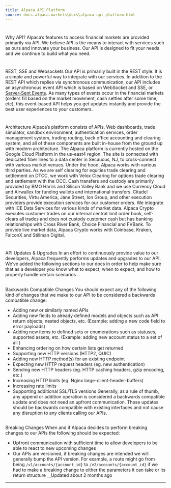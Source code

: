 ```yaml
---
title: Alpaca API Platform
source: docs.alpaca.markets\docs\alpaca-api-platform.html
---
```


# 
Why API?
Alpaca’s features to access financial markets are provided primarily via API. We believe API is the means to interact with services such as ours and innovate your business. Our API is designed to fit your needs and we continue to build what you need.
# 
REST, SSE and Websockets
Our API is primarily built in the REST style. It is a simple and powerful way to integrate with our services.
In addition to the REST API which replies via synchronous communication, our API includes an asynchronous event API which is based on WebSocket and SSE, or [Server-Sent Events](https://html.spec.whatwg.org/multipage/server-sent-events.html). As many types of events occur in the financial markets (orders fill based on the market movement, cash settles after some time, etc), this event-based API helps you get updates instantly and provide the best user experiences to your customers.
# 
Architecture
Alpaca’s platform consists of APIs, Web dashboards, trade simulator, sandbox environment, authentication services, order management system, trading routing, back office accounting and clearing system, and all of these components are built in-house from the ground up with modern architecture.
The Alpaca platform is currently hosted on the Google Cloud Platform in the us-east4 region. The site is connected with dedicated fiber lines to a data center in Secaucus, NJ, to cross-connect with various market venues.
Under the hood, Alpaca works with various third parties. As we are self clearing for equities trade clearing and settlement on DTCC, we work with Velox Clearing for options trade clearing and settlement with the OCC. Cash transfers and custody are primarily provided by BMO Harris and Silicon Valley Bank and we use Currency Cloud and Airwallex for funding wallets and international transfers. Citadel Securities, Virtu America, Jane Street, Ion Group, and other execution providers provide execution services for our customer orders. We integrate with ICE Data Services for various kinds of market data. 
Alpaca Crypto executes customer trades on our internal central limit order book, self-clears all trades and does not custody customer cash but has banking relationships with Cross River Bank, Choice Financial and FVBank. To provide live market data, Alpaca Crypto works with Coinbase, Kraken, FalconX and Stillman Digital.
# 
API Updates & Upgrades
In an effort to continuously provide value to our developers, Alpaca frequently performs updates and upgrades to our API.
We’ve added the following sections to our docs in order to help make sure that as a developer you know what to expect, when to expect, and how to properly handle certain scenarios .
## 
Backwards Compatible Changes
You should expect any of the following kind of changes that we make to our API to be considered a backwards compatible change:
* Adding new or similarly named APIs
* Adding new fields to already defined models and objects such as API return objects, nested objects, etc. (Example: adding a new code field to error payloads)
* Adding new items to defined sets or enumerations such as statuses, supported assets, etc. (Example: adding new account status to a set of all )
* Enhancing ordering on how certain lists get returned
* Supporting new HTTP versions (HTTP2, QUIC)
* Adding new HTTP method(s) for an existing endpoint
* Expecting new HTTP request headers (eg. new authentication)
* Sending new HTTP headers (eg. HTTP caching headers, gzip encoding, etc.)
* Increasing HTTP limits (eg. Nginx large-client-header-buffers)
* Increasing rate limits
* Supporting additional SSL/TLS versions
Generally, as a rule of thumb, any append or addition operation is considered a backwards compatible update and does not need an upfront communication. These updates should be backwards compatible with existing interfaces and not cause any disruption to any clients calling our APIs.
## 
Breaking Changes
When and if Alpaca decides to perform breaking changes to our APIs the following should be expected:
* Upfront communication with sufficient time to allow developers to be able to react to new upcoming changes
* Our APIs are versioned, if breaking changes are intended we will generally bump the API version. For example, a route might go from being `/v1/accounts/{account_id}` to `/v2/accounts/{account_id}` if we had to make a breaking change to either the parameters it can take or its return structure
__Updated about 2 months ago
* * *
